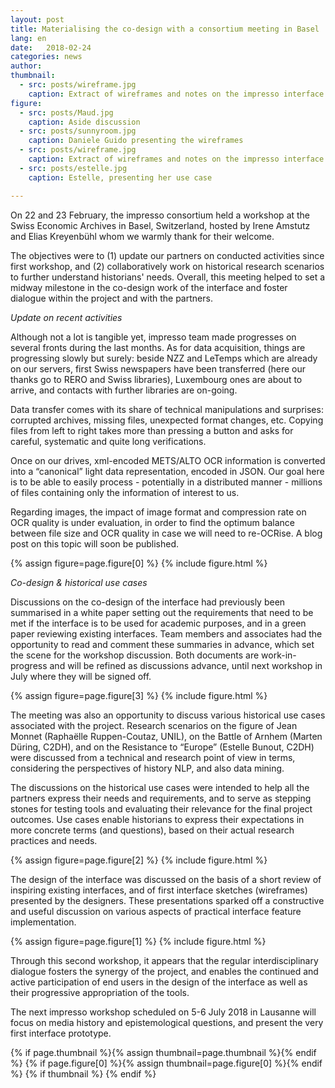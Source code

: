 ```yaml
---
layout: post
title: Materialising the co-design with a consortium meeting in Basel
lang: en
date:   2018-02-24
categories: news
author:
thumbnail: 
  - src: posts/wireframe.jpg
    caption: Extract of wireframes and notes on the impresso interface
figure:
  - src: posts/Maud.jpg
    caption: Aside discussion  
  - src: posts/sunnyroom.jpg
    caption: Daniele Guido presenting the wireframes
  - src: posts/wireframe.jpg
    caption: Extract of wireframes and notes on the impresso interface
  - src: posts/estelle.jpg
    caption: Estelle, presenting her use case

---
```

On 22 and 23 February, the impresso consortium held a workshop at the Swiss Economic Archives in Basel, Switzerland, hosted by Irene Amstutz and Elias Kreyenbühl whom we warmly thank for their welcome.

<!-- more -->

The objectives were to (1) update our partners on conducted activities since first workshop, and (2) collaboratively work on historical research scenarios to further understand historians' needs. Overall, this meeting helped to set a midway milestone in the co-design work of the interface and foster dialogue within the project and with the partners.

*Update on recent activities*

Although not a lot is tangible yet, impresso team made progresses on several fronts during the last months. As for data acquisition, things are progressing slowly but surely: beside NZZ and LeTemps which are already on our servers, first Swiss newspapers have been transferred (here our thanks go to RERO and Swiss libraries), Luxembourg ones are about to arrive, and contacts with further libraries are on-going.

Data transfer comes with its share of technical manipulations and surprises: corrupted archives, missing files, unexpected format changes, etc. Copying files from left to right takes more than pressing a button and asks for careful, systematic and quite long verifications.

Once on our drives, xml-encoded METS/ALTO OCR information is converted into a “canonical” light data representation, encoded in JSON. Our goal here is to be able to easily process - potentially in a distributed manner - millions of files containing only the information of interest to us.

Regarding images, the impact of image format and compression rate on OCR quality is under evaluation, in order to find the optimum balance between file size and OCR quality in case we will need to re-OCRise. A blog post on this topic will soon be published.  


{% assign figure=page.figure[0] %}
{% include figure.html %}


*Co-design & historical use cases*

Discussions on the co-design of the interface had previously been summarised in a white paper setting out the requirements that need to be met if the interface is to be used for academic purposes, and in a green paper reviewing existing interfaces. Team members and associates had the opportunity to read and comment these summaries in advance, which set the scene for the workshop discussion. Both documents are work-in-progress and will be refined as discussions advance, until next workshop in July where they will be signed off.

{% assign figure=page.figure[3] %}
{% include figure.html %}

The meeting was also an opportunity to discuss various historical use cases associated with the project. Research scenarios on the figure of Jean Monnet (Raphaëlle Ruppen-Coutaz, UNIL), on the Battle of Arnhem (Marten Düring, C2DH), and on the Resistance to “Europe” (Estelle Bunout, C2DH) were discussed from a technical and research point of view in terms, considering the perspectives of history NLP, and also data mining.

The discussions on the historical use cases were intended to help all the partners express their needs and requirements, and to serve as stepping stones for testing tools and evaluating their relevance for the final project outcomes. Use cases enable historians to express their expectations in more concrete terms (and questions), based on their actual research practices and needs.

{% assign figure=page.figure[2] %}
{% include figure.html %}

The design of the interface was discussed on the basis  of a short review of inspiring existing interfaces, and  of first interface sketches (wireframes) presented by the designers. These presentations sparked off a constructive and useful discussion on various aspects of practical interface feature implementation.  

{% assign figure=page.figure[1] %}
{% include figure.html %}

Through this second workshop, it appears that the regular interdisciplinary dialogue fosters the synergy of the project, and enables the continued and active participation of end users in the design of the interface as well as their progressive appropriation of the tools.

The next impresso workshop scheduled on 5-6 July 2018 in Lausanne will focus on media history and epistemological questions, and present the very first interface prototype.


{% if page.thumbnail %}{% assign thumbnail=page.thumbnail %}{% endif %}
{% if page.figure[0] %}{% assign thumbnail=page.figure[0] %}{% endif %}
{% if thumbnail %}
  <meta property="og:image" content="{{ thumbnail.src }}">
{% endif %}
